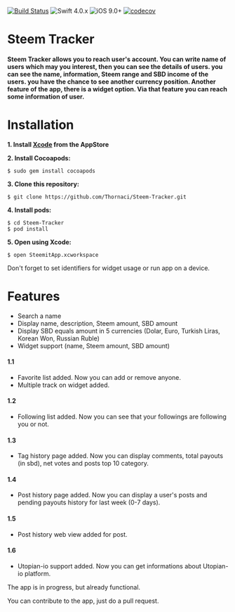 [![Build Status](https://travis-ci.org/Thornaci/Steem-Tracker.svg?branch=master)](https://travis-ci.org/Thornaci/Steem-Tracker)
![Swift 4.0.x](https://img.shields.io/badge/Swift-4.0.x-orange.svg)
![iOS 9.0+](https://img.shields.io/badge/iOS-9.0+-orange.svg)
[![codecov](https://codecov.io/gh/Thornaci/Steem-Tracker/branch/master/graph/badge.svg)](https://codecov.io/gh/Thornaci/Steem-Tracker)

Steem Tracker
=======

#### Steem Tracker allows you to reach user's account. You can write name of users which may you interest, then you can see the details of users. you can see the name, information, Steem range and SBD income of the users. you have the chance to see another currency position. Another feature of the app, there is a widget option. Via that feature you can reach some information of user.

# Installation

<strong> 1. Install [Xcode](https://itunes.apple.com/us/app/xcode/id497799835?mt=12) from the AppStore </strong>

<strong> 2. Install Cocoapods: </strong>
```
$ sudo gem install cocoapods
```
<strong> 3. Clone this repository: </strong>
```shell
$ git clone https://github.com/Thornaci/Steem-Tracker.git
```

<strong> 4. Install pods: </strong>
```shell
$ cd Steem-Tracker
$ pod install
```

<strong> 5. Open using Xcode: </strong>
```shell
$ open SteemitApp.xcworkspace
```

Don't forget to set identifiers for widget usage or run app on a device.

# Features

* Search a name
* Display name, description, Steem amount, SBD amount
* Display SBD equals amount in 5 currencies (Dolar, Euro, Turkish Liras, Korean Won, Russian Ruble)
* Widget support (name, Steem amount, SBD amount)

#### 1.1

* Favorite list added. Now you can add or remove anyone.
* Multiple track on widget added.

#### 1.2

* Following list added. Now you can see that your followings are following you or not.

#### 1.3

* Tag history page added. Now you can display comments, total payouts (in sbd), net votes and posts top 10 category.

#### 1.4

* Post history page added. Now you can display a user's posts and pending payouts history for last week (0-7 days).

#### 1.5

* Post history web view added for post. 

#### 1.6

* Utopian-io support added. Now you can get informations about Utopian-io platform.

The app is in progress, but already functional.

You can contribute to the app, just do a pull request.
